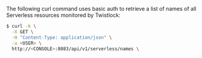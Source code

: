 The following curl command uses basic auth to retrieve a list of names of all Serverless resources monitored by Twistlock:

```bash
$ curl -k \
  -X GET \
  -H "Content-Type: application/json" \
  -u <USER> \
  http://<CONSOLE>:8083/api/v1/serverless/names \
```
